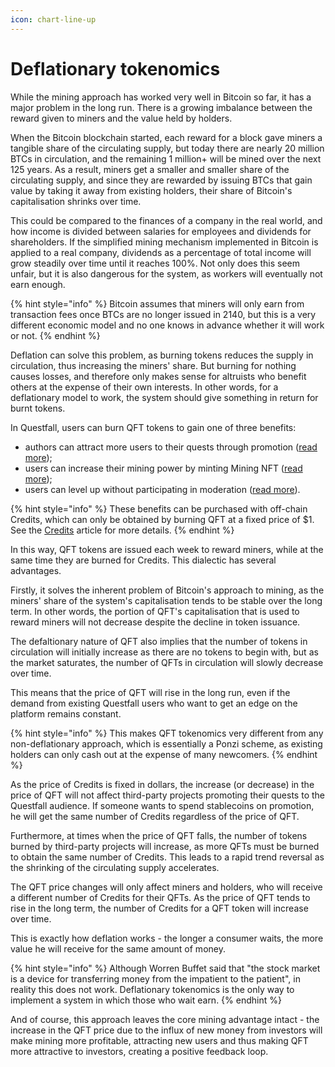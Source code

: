 ```yaml
---
icon: chart-line-up
---
```


# Deflationary tokenomics

While the mining approach has worked very well in Bitcoin so far, it has a major problem in the long run. There is a growing imbalance between the reward given to miners and the value held by holders.

When the Bitcoin blockchain started, each reward for a block gave miners a tangible share of the circulating supply, but today there are nearly 20 million BTCs in circulation, and the remaining 1 million+ will be mined over the next 125 years. As a result, miners get a smaller and smaller share of the circulating supply, and since they are rewarded by issuing BTCs that gain value by taking it away from existing holders, their share of Bitcoin's capitalisation shrinks over time.

This could be compared to the finances of a company in the real world, and how income is divided between salaries for employees and dividends for shareholders. If the simplified mining mechanism implemented in Bitcoin is applied to a real company, dividends as a percentage of total income will grow steadily over time until it reaches 100%. Not only does this seem unfair, but it is also dangerous for the system, as workers will eventually not earn enough.

{% hint style="info" %}
Bitcoin assumes that miners will only earn from transaction fees once BTCs are no longer issued in 2140, but this is a very different economic model and no one knows in advance whether it will work or not.
{% endhint %}

Deflation can solve this problem, as burning tokens reduces the supply in circulation, thus increasing the miners' share. But burning for nothing causes losses, and therefore only makes sense for altruists who benefit others at the expense of their own interests. In other words, for a deflationary model to work, the system should give something in return for burnt tokens.

In Questfall, users can burn QFT tokens to gain one of three benefits:&#x20;

* authors can attract more users to their quests through promotion ([read more](../quest-mining/quest-promotion.md));
* users can increase their mining power by minting Mining NFT ([read more](../assets/miners-nft.md));
* users can level up without participating in moderation ([read more](../quest-mining/user-levels.md)).

{% hint style="info" %}
These benefits can be purchased with off-chain Credits, which can only be obtained by burning QFT at a fixed price of $1. See the [Credits](../assets/credits-off-chain.md) article for more details.
{% endhint %}

In this way, QFT tokens are issued each week to reward miners, while at the same time they are burned for Credits. This dialectic has several advantages.

Firstly, it solves the inherent problem of Bitcoin's approach to mining, as the miners' share of the system's capitalisation tends to be stable over the long term. In other words, the portion of QFT's capitalisation that is used to reward miners will not decrease despite the decline in token issuance.

The defaltionary nature of QFT also implies that the number of tokens in circulation will initially increase as there are no tokens to begin with, but as the market saturates, the number of QFTs in circulation will slowly decrease over time.&#x20;

This means that the price of QFT will rise in the long run, even if the demand from existing Questfall users who want to get an edge on the platform remains constant.

{% hint style="info" %}
This makes QFT tokenomics very different from any non-deflationary approach, which is essentially a Ponzi scheme, as existing holders can only cash out at the expense of many newcomers.
{% endhint %}

As the price of Credits is fixed in dollars, the increase (or decrease) in the price of QFT will not affect third-party projects promoting their quests to the Questfall audience. If someone wants to spend stablecoins on promotion, he will get the same number of Credits regardless of the price of QFT.

Furthermore, at times when the price of QFT falls, the number of tokens burned by third-party projects will increase, as more QFTs must be burned to obtain the same number of Credits. This leads to a rapid trend reversal as the shrinking of the circulating supply accelerates.

The QFT price changes will only affect miners and holders, who will receive a different number of Credits for their QFTs. As the price of QFT tends to rise in the long term, the number of Credits for a QFT token will increase over time.&#x20;

This is exactly how deflation works - the longer a consumer waits, the more value he will receive for the same amount of money.

{% hint style="info" %}
Although Worren Buffet said that "the stock market is a device for transferring money from the impatient to the patient", in reality this does not work. Deflationary tokenomics is the only way to implement a system in which those who wait earn.
{% endhint %}

And of course, this approach leaves the core mining advantage intact - the increase in the QFT price due to the influx of new money from investors will make mining more profitable, attracting new users and thus making QFT more attractive to investors, creating a positive feedback loop.
